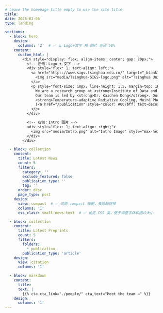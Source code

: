 ```yaml
---
# Leave the homepage title empty to use the site title
title:
date: 2025-02-06
type: landing

sections:
  - block: hero
    design:
      columns: '2'  # ✅ 让 Logo+文字 和 图片 各占 50%
    content:
      custom_html: |
        <div style="display: flex; align-items: center; gap: 20px;">
          <!-- 左侧：Logo + 文字 -->
          <div style="flex: 1; text-align: left;">
            <a href="https://www.sigs.tsinghua.edu.cn/" target="_blank">
              <img src="media/Tsinghua-SIGS-logo.png" alt="Tsinghua University Logo" style="height: 80px; max-width: 100%;">
            </a>
            <p style="font-size: 18px; line-height: 1.5; margin-top: 10px;">
              We are a research group at <strong>Institute of Data and Information, Tsinghua Shenzhen International Graduate School.</strong>
              Our team is led by <strong>Dr. Kaichen Dong</strong>. Our group focuses on research topics related to
              <strong>Temperature-adaptive Radiative Cooling, Moiré Photonics, Metamaterials/Metasurfaces, Zero-power Smart MEMS Sensors, and AI for Science</strong>
              (<a href="/publication" style="color: #007bff; text-decoration: underline;">see publications</a>).
            </p>
          </div>

          <!-- 右侧：Intro 图片 -->
          <div style="flex: 1; text-align: right;">
            <img src="media/Intro.png" alt="Intro Image" style="max-height: 200px; max-width: 100%; border-radius: 10px;">
          </div>
        </div>

  - block: collection
    content:
      title: Latest News
      count: 5
      filters:
        category: ''
        exclude_featured: false
        publication_type: ''
        tag: ''
      order: desc
      page_type: post
    design:
      view: compact  # ✅ 改用 compact 视图，去除超链接
      columns: '1'
      css_class: small-news-text  # ✅ 设定 CSS 类，便于调整字体和图片大小

  - block: collection
    content:
      title: Latest Preprints
      count: 5
      filters:
        folders:
          - publication
        publication_type: 'article'
    design:
      view: citation
      columns: '1'

  - block: markdown
    content:
      title:
      text: |
        {{% cta cta_link="./people/" cta_text="Meet the team →" %}}
    design:
      columns: '1'
---
```

